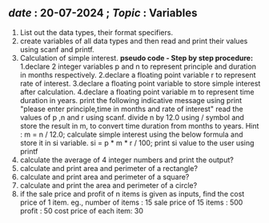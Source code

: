 ## _date_ : 20-07-2024 ; *Topic*  : **Variables**


1) List out the data types, their format specifiers.
2) create variables of all data types and then read and print their values using scanf and printf.
3) Calculation of simple interest.
**pseudo code - Step by step procedure:**
	1.declare 2 integer variables p and n to represent principle and duration in months respectively.
	2.declare a floating point variable r to represent rate of interest.
	3.declare a floating point variable to store simple interest after calculation.
	4.declare a floating point variable m to represent time duration in years.
	print the following indicative message using print "please enter principle,time in months and rate of interest"
	read the values of p ,n and r using scanf.
	divide n by 12.0 using / symbol and store the result in m, to convert time duration from months to years. Hint : m = n / 12.0;
	calculate simple interest using the below formula and store it in si variable.
	 si = p * m * r / 100;
	print si value to the user using printf
4) calculate the average of 4 integer numbers and print the output?
5) calculate and print area and perimeter of a rectangle?
6) calculate and print area and perimeter of a square?
7) calculate and print the area and perimeter of a circle?
8) if the sale price and profit of n items is given as inputs, find the cost price of 1 item.
eg., number of items : 15
        sale price of 15 items : 500
        profit : 50
        cost price of each item: 30
